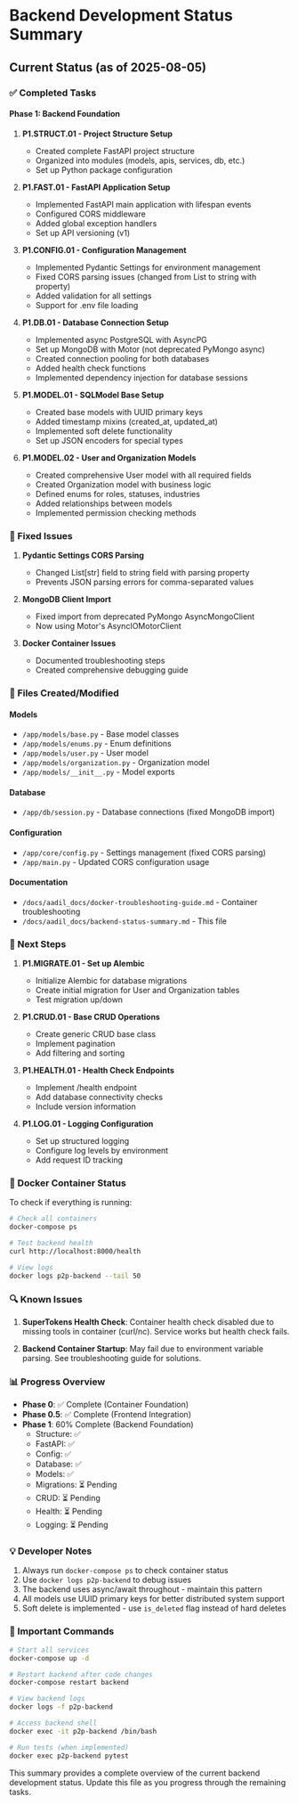 # Backend Development Status Summary

## Current Status (as of 2025-08-05)

### ✅ Completed Tasks

#### Phase 1: Backend Foundation
1. **P1.STRUCT.01 - Project Structure Setup**
   - Created complete FastAPI project structure
   - Organized into modules (models, apis, services, db, etc.)
   - Set up Python package configuration

2. **P1.FAST.01 - FastAPI Application Setup**
   - Implemented FastAPI main application with lifespan events
   - Configured CORS middleware
   - Added global exception handlers
   - Set up API versioning (v1)

3. **P1.CONFIG.01 - Configuration Management**
   - Implemented Pydantic Settings for environment management
   - Fixed CORS parsing issues (changed from List to string with property)
   - Added validation for all settings
   - Support for .env file loading

4. **P1.DB.01 - Database Connection Setup**
   - Implemented async PostgreSQL with AsyncPG
   - Set up MongoDB with Motor (not deprecated PyMongo async)
   - Created connection pooling for both databases
   - Added health check functions
   - Implemented dependency injection for database sessions

5. **P1.MODEL.01 - SQLModel Base Setup**
   - Created base models with UUID primary keys
   - Added timestamp mixins (created_at, updated_at)
   - Implemented soft delete functionality
   - Set up JSON encoders for special types

6. **P1.MODEL.02 - User and Organization Models**
   - Created comprehensive User model with all required fields
   - Created Organization model with business logic
   - Defined enums for roles, statuses, industries
   - Added relationships between models
   - Implemented permission checking methods

### 🔧 Fixed Issues

1. **Pydantic Settings CORS Parsing**
   - Changed List[str] field to string field with parsing property
   - Prevents JSON parsing errors for comma-separated values

2. **MongoDB Client Import**
   - Fixed import from deprecated PyMongo AsyncMongoClient
   - Now using Motor's AsyncIOMotorClient

3. **Docker Container Issues**
   - Documented troubleshooting steps
   - Created comprehensive debugging guide

### 📁 Files Created/Modified

#### Models
- `/app/models/base.py` - Base model classes
- `/app/models/enums.py` - Enum definitions
- `/app/models/user.py` - User model
- `/app/models/organization.py` - Organization model
- `/app/models/__init__.py` - Model exports

#### Database
- `/app/db/session.py` - Database connections (fixed MongoDB import)

#### Configuration
- `/app/core/config.py` - Settings management (fixed CORS parsing)
- `/app/main.py` - Updated CORS configuration usage

#### Documentation
- `/docs/aadil_docs/docker-troubleshooting-guide.md` - Container troubleshooting
- `/docs/aadil_docs/backend-status-summary.md` - This file

### 🚀 Next Steps

1. **P1.MIGRATE.01 - Set up Alembic**
   - Initialize Alembic for database migrations
   - Create initial migration for User and Organization tables
   - Test migration up/down

2. **P1.CRUD.01 - Base CRUD Operations**
   - Create generic CRUD base class
   - Implement pagination
   - Add filtering and sorting

3. **P1.HEALTH.01 - Health Check Endpoints**
   - Implement /health endpoint
   - Add database connectivity checks
   - Include version information

4. **P1.LOG.01 - Logging Configuration**
   - Set up structured logging
   - Configure log levels by environment
   - Add request ID tracking

### 🐳 Docker Container Status

To check if everything is running:

```bash
# Check all containers
docker-compose ps

# Test backend health
curl http://localhost:8000/health

# View logs
docker logs p2p-backend --tail 50
```

### 🔍 Known Issues

1. **SuperTokens Health Check**: Container health check disabled due to missing tools in container (curl/nc). Service works but health check fails.

2. **Backend Container Startup**: May fail due to environment variable parsing. See troubleshooting guide for solutions.

### 📊 Progress Overview

- **Phase 0**: ✅ Complete (Container Foundation)
- **Phase 0.5**: ✅ Complete (Frontend Integration)
- **Phase 1**: 60% Complete (Backend Foundation)
  - Structure: ✅
  - FastAPI: ✅
  - Config: ✅
  - Database: ✅
  - Models: ✅
  - Migrations: ⏳ Pending
  - CRUD: ⏳ Pending
  - Health: ⏳ Pending
  - Logging: ⏳ Pending

### 💡 Developer Notes

1. Always run `docker-compose ps` to check container status
2. Use `docker logs p2p-backend` to debug issues
3. The backend uses async/await throughout - maintain this pattern
4. All models use UUID primary keys for better distributed system support
5. Soft delete is implemented - use `is_deleted` flag instead of hard deletes

### 🔗 Important Commands

```bash
# Start all services
docker-compose up -d

# Restart backend after code changes
docker-compose restart backend

# View backend logs
docker logs -f p2p-backend

# Access backend shell
docker exec -it p2p-backend /bin/bash

# Run tests (when implemented)
docker exec p2p-backend pytest
```

This summary provides a complete overview of the current backend development status. Update this file as you progress through the remaining tasks.